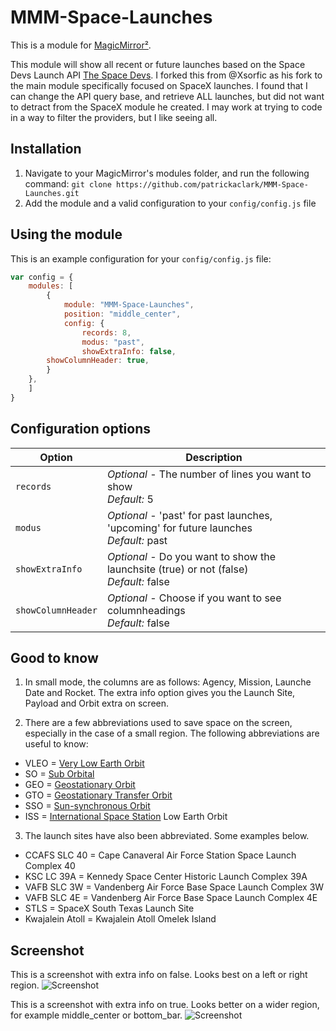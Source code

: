 # MMM-Space-Launches

This is a module for [MagicMirror²](https://github.com/MichMich/MagicMirror/).

This module will show all recent or future launches based on the Space Devs Launch API [The Space Devs](https://thespacedevs.com/). I forked this from @Xsorfic as his fork to the main module specifically focused on SpaceX launches.  I found that I can change the API query base, and retrieve ALL launches, but did not want to detract from the SpaceX module he created.  I may work at trying to code in a way to filter the providers, but I like seeing all.    

## Installation
1. Navigate to your MagicMirror's modules folder, and run the following command: `git clone https://github.com/patrickaclark/MMM-Space-Launches.git`
2. Add the module and a valid configuration to your `config/config.js` file

## Using the module

This is an example configuration for your `config/config.js` file:
```js
var config = {
    modules: [
        {
            module: "MMM-Space-Launches",
            position: "middle_center",
            config: {
                records: 8,
                modus: "past",
                showExtraInfo: false,
		showColumnHeader: true,
	    }
	},
    ]
}
```

## Configuration options

| Option            | Description
|-------------------|--------------------------------------------
| `records`         | *Optional* - The number of lines you want to show <br>*Default:* 5
| `modus`           | *Optional* - 'past' for past launches, 'upcoming' for future launches <br>*Default:* past
| `showExtraInfo`   | *Optional* - Do you want to show the launchsite (true) or not (false) <br>*Default:* false
| `showColumnHeader`| *Optional* - Choose if you want to see columnheadings <br>*Default:* false

## Good to know
1. In small mode, the columns are as follows: Agency, Mission, Launche Date and Rocket. The extra info option gives you the Launch Site, Payload and Orbit extra on screen.

2. There are a few abbreviations used to save space on the screen, especially in the case of a small region. The following abbreviations are useful to know:
- VLEO = [Very Low Earth Orbit](https://en.wikipedia.org/wiki/Low_Earth_orbit)
- SO   = [Sub Orbital](https://en.wikipedia.org/wiki/Sub-orbital_spaceflight)
- GEO  = [Geostationary Orbit](https://en.wikipedia.org/wiki/Geostationary_orbit)
- GTO  = [Geostationary Transfer Orbit](https://en.wikipedia.org/wiki/Geostationary_transfer_orbit)
- SSO  = [Sun-synchronous Orbit](https://en.wikipedia.org/wiki/Sun-synchronous_orbit)
- ISS  = [International Space Station](https://en.wikipedia.org/wiki/International_Space_Station) Low Earth Orbit

3. The launch sites have also been abbreviated. Some examples below.
- CCAFS SLC 40 = Cape Canaveral Air Force Station Space Launch Complex 40
- KSC LC 39A   = Kennedy Space Center Historic Launch Complex 39A
- VAFB SLC 3W  = Vandenberg Air Force Base Space Launch Complex 3W
- VAFB SLC 4E  = Vandenberg Air Force Base Space Launch Complex 4E
- STLS         = SpaceX South Texas Launch Site
- Kwajalein Atoll = Kwajalein Atoll Omelek Island

## Screenshot

This is a screenshot with extra info on false. Looks best on a left or right region. 
![Screenshot](https://github.com/koxm/MMM-SpaceX/blob/master/Screenshot%201.png)

This is a screenshot with extra info on true. Looks better on a wider region, for example middle_center or bottom_bar.
![Screenshot](https://github.com/koxm/MMM-SpaceX/blob/master/Screenshot%202.png)
